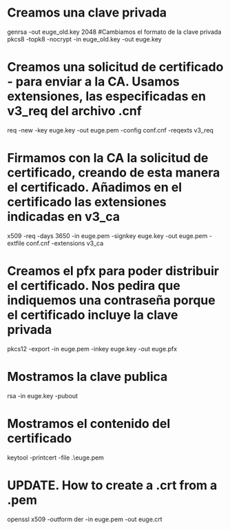 # Creamos una clave privada
genrsa -out euge_old.key 2048
#Cambiamos el formato de la clave privada
pkcs8 -topk8 -nocrypt -in euge_old.key -out euge.key

# Creamos una solicitud de certificado - para enviar a la CA. Usamos extensiones, las especificadas en v3_req del archivo .cnf
req -new -key euge.key -out euge.pem -config conf.cnf -reqexts v3_req

# Firmamos con la CA la solicitud de certificado, creando de esta manera el certificado. Añadimos en el certificado las extensiones indicadas en v3_ca 
x509 -req -days 3650 -in euge.pem -signkey euge.key -out euge.pem -extfile conf.cnf -extensions v3_ca

# Creamos el pfx para poder distribuir el certificado. Nos pedira que indiquemos una contraseña porque el certificado incluye la clave privada
pkcs12 -export -in euge.pem -inkey euge.key -out euge.pfx

# Mostramos la clave publica
rsa -in euge.key -pubout

# Mostramos el contenido del certificado
keytool -printcert -file .\euge.pem

# UPDATE. How to create a .crt from a .pem
openssl x509 -outform der -in euge.pem -out euge.crt
